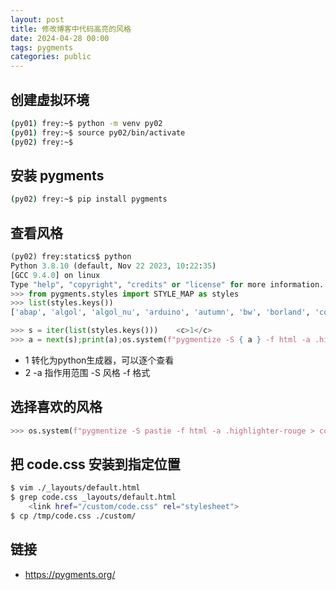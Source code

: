 ```yaml
---
layout: post
title: 修改博客中代码高亮的风格
date: 2024-04-28 00:00
tags: pygments
categories: public
---
```


## 创建虚拟环境

```bash
(py01) frey:~$ python -m venv py02
(py01) frey:~$ source py02/bin/activate
(py02) frey:~$
```

## 安装 pygments

```bash
(py02) frey:~$ pip install pygments
```

## 查看风格

```python
(py02) frey:statics$ python
Python 3.8.10 (default, Nov 22 2023, 10:22:35)
[GCC 9.4.0] on linux
Type "help", "copyright", "credits" or "license" for more information.
>>> from pygments.styles import STYLE_MAP as styles
>>> list(styles.keys())
['abap', 'algol', 'algol_nu', 'arduino', 'autumn', 'bw', 'borland', 'colorful', 'default', 'dracula', 'emacs', 'friendly_grayscale', 'friendly', 'fruity', 'github-dark', 'gruvbox-dark', 'gruvbox-light', 'igor', 'inkpot', 'lightbulb', 'lilypond', 'lovelace', 'manni', 'material', 'monokai', 'murphy', 'native', 'nord-darker', 'nord', 'one-dark', 'paraiso-dark', 'paraiso-light', 'pastie', 'perldoc', 'rainbow_dash', 'rrt', 'sas', 'solarized-dark', 'solarized-light', 'staroffice', 'stata-dark', 'stata-light', 'tango', 'trac', 'vim', 'vs', 'xcode', 'zenburn']

>>> s = iter(list(styles.keys()))    <c>1</c>
>>> a = next(s);print(a);os.system(f"pygmentize -S { a } -f html -a .highlighter-rouge > code.css")  <c>2</c>
```

- <c>1</c> 转化为python生成器，可以逐个查看
- <c>2</c> -a 指作用范围 -S 风格 -f 格式

## 选择喜欢的风格

```python
>>> os.system(f"pygmentize -S pastie -f html -a .highlighter-rouge > code.css")
```

## 把 code.css 安装到指定位置

```bash
$ vim ./_layouts/default.html
$ grep code.css _layouts/default.html
    <link href="/custom/code.css" rel="stylesheet">
$ cp /tmp/code.css ./custom/
```

## 链接

- https://pygments.org/
